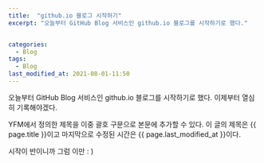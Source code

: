 ```yaml
---
title:  "github.io 블로그 시작하기"
excerpt: "오늘부터 GitHub Blog 서비스인 github.io 블로그를 시작하기로 했다."


categories:
  - Blog
tags:
  - Blog
last_modified_at: 2021-08-01-11:50
---
```


오늘부터 GitHub Blog 서비스인 github.io 블로그를 시작하기로 했다.
이제부터 열심히 기록해야겠다.

YFM에서 정의한 제목을 이중 괄호 구문으로 본문에 추가할 수 있다.
이 글의 제목은 {{ page.title }}이고
마지막으로 수정된 시간은 {{ page.last_modified_at }}이다.

시작이 반이니까 그럼 이만 : )
